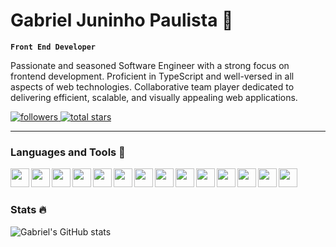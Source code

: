 # Gabriel Juninho Paulista 👋
**`Front End Developer`**

Passionate and seasoned Software Engineer with a strong focus on frontend development. Proficient in TypeScript and well-versed in all aspects of web technologies. Collaborative team player dedicated to delivering efficient, scalable, and visually appealing web applications.

<p align="left">
  <a href="https://github.com/gabrieljuninho?tab=followers">
    <img src="https://custom-icon-badges.demolab.com/github/followers/gabrieljuninho?color=236ad3&labelColor=1155ba&style=for-the-badge&logo=person-add&label=Follow&logoColor=white" alt="followers" title="Follow me on Github">
  </a>
  <a href="https://github.com/gabrieljuninho?tab=repositories&sort=stargazers">
    <img src="https://custom-icon-badges.demolab.com/github/stars/gabrieljuninho?color=55960c&style=for-the-badge&labelColor=488207&logo=star" alt="total stars" title="Total stars on Github">
  </a>
</p>

---

### Languages and Tools 🚀

<img src="https://cdn.jsdelivr.net/gh/devicons/devicon/icons/typescript/typescript-original.svg" width="30" height="30" align="left" />
<img src="https://cdn.jsdelivr.net/gh/devicons/devicon/icons/javascript/javascript-original.svg" width="30" height="30" align="left" />
<img src="https://cdn.jsdelivr.net/gh/devicons/devicon/icons/php/php-original.svg" width="30" height="30" align="left" />
<img src="https://cdn.jsdelivr.net/gh/devicons/devicon/icons/python/python-original.svg" width="30" height="30" align="left" />
<img src="https://cdn.jsdelivr.net/gh/devicons/devicon/icons/go/go-original-wordmark.svg" width="30" height="30" align="left" />
<img src="https://cdn.jsdelivr.net/gh/devicons/devicon/icons/react/react-original.svg" width="30" height="30" align="left" />
<img src="https://cdn.jsdelivr.net/gh/devicons/devicon/icons/nextjs/nextjs-original.svg" width="30" height="30" align="left" />
<img src="https://cdn.jsdelivr.net/gh/devicons/devicon/icons/nodejs/nodejs-original.svg" width="30" height="30" align="left" />
<img src="https://cdn.jsdelivr.net/gh/devicons/devicon/icons/express/express-original.svg" width="30" height="30" align="left" />
<img src="https://cdn.jsdelivr.net/gh/devicons/devicon/icons/firebase/firebase-plain.svg" width="30" height="30" align="left" />
<img src="https://cdn.jsdelivr.net/gh/devicons/devicon/icons/mysql/mysql-original-wordmark.svg" width="30" height="30" align="left" />
<img src="https://cdn.jsdelivr.net/gh/devicons/devicon/icons/postgresql/postgresql-original.svg" width="30" height="30" align="left" />
<img src="https://cdn.jsdelivr.net/gh/devicons/devicon/icons/git/git-original.svg" width="30" height="30" align="left" />
<img src="https://cdn.jsdelivr.net/gh/devicons/devicon/icons/github/github-original.svg" width="30" height="30" align="left" />
<br>

#

### Stats 🔥

![Gabriel's GitHub stats](https://github-readme-stats.vercel.app/api?username=gabrieljuninho&show_icons=true&count_private=false&theme=aura_dark)
